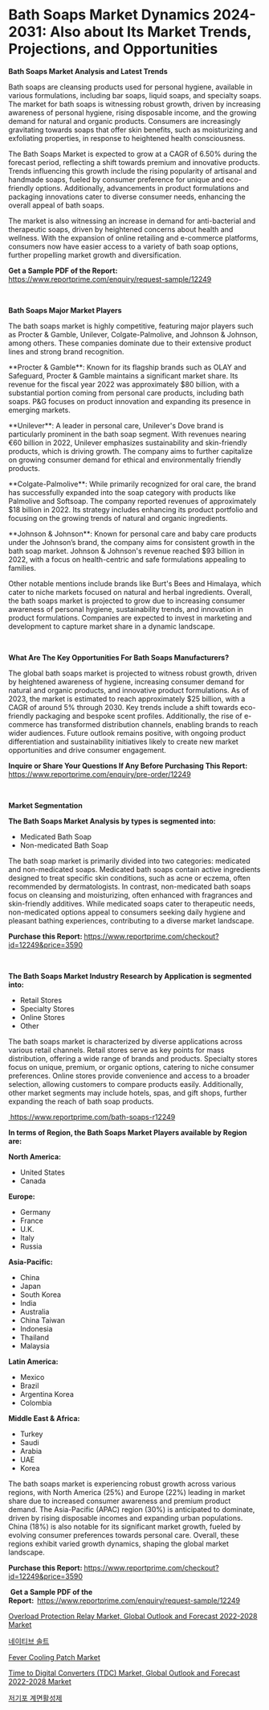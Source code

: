 <p><h1>Bath Soaps Market Dynamics 2024-2031: Also about Its Market Trends, Projections, and Opportunities</h1></p><p><strong>Bath Soaps Market Analysis and Latest Trends</strong></p>
<p><p>Bath soaps are cleansing products used for personal hygiene, available in various formulations, including bar soaps, liquid soaps, and specialty soaps. The market for bath soaps is witnessing robust growth, driven by increasing awareness of personal hygiene, rising disposable income, and the growing demand for natural and organic products. Consumers are increasingly gravitating towards soaps that offer skin benefits, such as moisturizing and exfoliating properties, in response to heightened health consciousness.</p><p>The Bath Soaps Market is expected to grow at a CAGR of 6.50% during the forecast period, reflecting a shift towards premium and innovative products. Trends influencing this growth include the rising popularity of artisanal and handmade soaps, fueled by consumer preference for unique and eco-friendly options. Additionally, advancements in product formulations and packaging innovations cater to diverse consumer needs, enhancing the overall appeal of bath soaps.</p><p>The market is also witnessing an increase in demand for anti-bacterial and therapeutic soaps, driven by heightened concerns about health and wellness. With the expansion of online retailing and e-commerce platforms, consumers now have easier access to a variety of bath soap options, further propelling market growth and diversification.</p></p>
<p><strong>Get a Sample PDF of the Report:&nbsp;</strong> <a href="https://www.reportprime.com/enquiry/request-sample/12249">https://www.reportprime.com/enquiry/request-sample/12249</a></p>
<p>&nbsp;</p>
<p><strong>Bath Soaps Major Market Players</strong></p>
<p><p>The bath soaps market is highly competitive, featuring major players such as Procter & Gamble, Unilever, Colgate-Palmolive, and Johnson & Johnson, among others. These companies dominate due to their extensive product lines and strong brand recognition.</p><p>**Procter & Gamble**: Known for its flagship brands such as OLAY and Safeguard, Procter & Gamble maintains a significant market share. Its revenue for the fiscal year 2022 was approximately $80 billion, with a substantial portion coming from personal care products, including bath soaps. P&G focuses on product innovation and expanding its presence in emerging markets.</p><p>**Unilever**: A leader in personal care, Unilever's Dove brand is particularly prominent in the bath soap segment. With revenues nearing €60 billion in 2022, Unilever emphasizes sustainability and skin-friendly products, which is driving growth. The company aims to further capitalize on growing consumer demand for ethical and environmentally friendly products.</p><p>**Colgate-Palmolive**: While primarily recognized for oral care, the brand has successfully expanded into the soap category with products like Palmolive and Softsoap. The company reported revenues of approximately $18 billion in 2022. Its strategy includes enhancing its product portfolio and focusing on the growing trends of natural and organic ingredients.</p><p>**Johnson & Johnson**: Known for personal care and baby care products under the Johnson’s brand, the company aims for consistent growth in the bath soap market. Johnson & Johnson's revenue reached $93 billion in 2022, with a focus on health-centric and safe formulations appealing to families.</p><p>Other notable mentions include brands like Burt's Bees and Himalaya, which cater to niche markets focused on natural and herbal ingredients. Overall, the bath soaps market is projected to grow due to increasing consumer awareness of personal hygiene, sustainability trends, and innovation in product formulations. Companies are expected to invest in marketing and development to capture market share in a dynamic landscape.</p></p>
<p>&nbsp;</p>
<p><strong>What Are The Key Opportunities For Bath Soaps Manufacturers?</strong></p>
<p><p>The global bath soaps market is projected to witness robust growth, driven by heightened awareness of hygiene, increasing consumer demand for natural and organic products, and innovative product formulations. As of 2023, the market is estimated to reach approximately $25 billion, with a CAGR of around 5% through 2030. Key trends include a shift towards eco-friendly packaging and bespoke scent profiles. Additionally, the rise of e-commerce has transformed distribution channels, enabling brands to reach wider audiences. Future outlook remains positive, with ongoing product differentiation and sustainability initiatives likely to create new market opportunities and drive consumer engagement.</p></p>
<p><strong>Inquire or Share Your Questions If Any Before Purchasing This Report:</strong> <a href="https://www.reportprime.com/enquiry/pre-order/12249">https://www.reportprime.com/enquiry/pre-order/12249</a></p>
<p>&nbsp;</p>
<p><strong>Market Segmentation</strong></p>
<p><strong>The Bath Soaps Market Analysis by types is segmented into:</strong></p>
<p><ul><li>Medicated Bath Soap</li><li>Non-medicated Bath Soap</li></ul></p>
<p><p>The bath soap market is primarily divided into two categories: medicated and non-medicated soaps. Medicated bath soaps contain active ingredients designed to treat specific skin conditions, such as acne or eczema, often recommended by dermatologists. In contrast, non-medicated bath soaps focus on cleansing and moisturizing, often enhanced with fragrances and skin-friendly additives. While medicated soaps cater to therapeutic needs, non-medicated options appeal to consumers seeking daily hygiene and pleasant bathing experiences, contributing to a diverse market landscape.</p></p>
<p><strong>Purchase this Report:&nbsp;</strong><a href="https://www.reportprime.com/checkout?id=12249&price=3590">https://www.reportprime.com/checkout?id=12249&price=3590</a></p>
<p>&nbsp;</p>
<p><strong>The Bath Soaps Market Industry Research by Application is segmented into:</strong></p>
<p><ul><li>Retail Stores</li><li>Specialty Stores</li><li>Online Stores</li><li>Other</li></ul></p>
<p><p>The bath soaps market is characterized by diverse applications across various retail channels. Retail stores serve as key points for mass distribution, offering a wide range of brands and products. Specialty stores focus on unique, premium, or organic options, catering to niche consumer preferences. Online stores provide convenience and access to a broader selection, allowing customers to compare products easily. Additionally, other market segments may include hotels, spas, and gift shops, further expanding the reach of bath soap products.</p></p>
<p><a href="https://www.reportprime.com/bath-soaps-r12249">&nbsp;https://www.reportprime.com/bath-soaps-r12249</a></p>
<p><strong>In terms of Region, the Bath Soaps Market Players available by Region are:</strong></p>
<p>
    <p> <strong> North America: </strong>
        <ul>
            <li>United States</li>
            <li>Canada</li>
        </ul>
        </p> 
    <p> <strong> Europe: </strong>
        <ul>
            <li>Germany</li>
            <li>France</li>
            <li>U.K.</li>
            <li>Italy</li>
            <li>Russia</li>
        </ul>
        </p> 
    <p> <strong> Asia-Pacific: </strong>
        <ul>
            <li>China</li>
            <li>Japan</li>
            <li>South Korea</li>
            <li>India</li>
            <li>Australia</li>
            <li>China Taiwan</li>
            <li>Indonesia</li>
            <li>Thailand</li>
            <li>Malaysia</li>
        </ul>
        </p> 
    <p> <strong> Latin America: </strong>
        <ul>
            <li>Mexico</li>
            <li>Brazil</li>
            <li>Argentina Korea</li>
            <li>Colombia</li>
        </ul>
        </p> 
    <p> <strong> Middle East & Africa: </strong>
        <ul>
            <li>Turkey</li>
            <li>Saudi</li>
            <li>Arabia</li>
            <li>UAE</li>
            <li>Korea</li>
        </ul>
    </p>
    </p>
<p><p>The bath soaps market is experiencing robust growth across various regions, with North America (25%) and Europe (22%) leading in market share due to increased consumer awareness and premium product demand. The Asia-Pacific (APAC) region (30%) is anticipated to dominate, driven by rising disposable incomes and expanding urban populations. China (18%) is also notable for its significant market growth, fueled by evolving consumer preferences towards personal care. Overall, these regions exhibit varied growth dynamics, shaping the global market landscape.</p></p>
<p><strong>Purchase this Report: </strong><a href="https://www.reportprime.com/checkout?id=12249&price=3590">https://www.reportprime.com/checkout?id=12249&price=3590</a></p>
<p>&nbsp;<strong>Get a Sample PDF of the Report:&nbsp;&nbsp;</strong><a href="https://www.reportprime.com/enquiry/request-sample/12249">https://www.reportprime.com/enquiry/request-sample/12249</a></p>
<p><strong></strong></p>
<p><p><a href="https://www.linkedin.com/pulse/global-overload-protection-relay-market-outlook-forecast-drshf?trackingId=LJT2lUl5RsODW9HCVDSt3A%3D%3D">Overload Protection Relay Market, Global Outlook and Forecast 2022-2028 Market</a></p><p><a href="https://medium.com/@ejuynpri79/%EB%AF%B8%EB%9E%98%EB%A5%BC-%EA%B7%B8%EB%A6%AC%EB%8B%A4-%EA%B8%80%EB%A1%9C%EB%B2%8C-%EB%84%A4%EC%9D%B4%ED%8B%B0%EB%B8%8C-%EC%86%94%ED%8A%B8-%EC%8B%9C%EC%9E%A5%EC%97%90-%EB%8C%80%ED%95%9C-%ED%8F%AC%EA%B4%84%EC%A0%81-%EB%B6%84%EC%84%9D-2024-2031-2f793f11db61?postPublishedType=initial">네이티브 솔트</a></p><p><a href="https://medium.com/@kimzemlak/market-forecasting-change-global-fever-cooling-patch-market-dynamics-and-future-trends-2024-2031-1ea81fa99bf8">Fever Cooling Patch Market</a></p><p><a href="https://www.linkedin.com/pulse/global-time-digital-converters-tdc-market-outlook-forecast-cckze?trackingId=%2FMhyfQt%2FTBm4%2Fiiym536eQ%3D%3D">Time to Digital Converters (TDC) Market, Global Outlook and Forecast 2022-2028 Market</a></p><p><a href="https://medium.com/@bulahhamill33/%EC%A7%80%EC%97%AD-%EB%B0%8F-%EA%B8%80%EB%A1%9C%EB%B2%8C-%ED%8A%B8%EB%A0%8C%EB%93%9C%EA%B0%80-2024%EB%85%84%EC%97%90%EC%84%9C-2031%EB%85%84%EA%B9%8C%EC%A7%80-%EC%A0%80%EB%B0%9C%ED%8F%AC-%EA%B3%84%EB%A9%B4%ED%99%9C%EC%84%B1%EC%A0%9C-%EC%8B%9C%EC%9E%A5%EC%97%90-%EC%96%B4%EB%96%A4-%EC%98%81%ED%96%A5%EC%9D%84-%EB%AF%B8%EC%B9%98%EA%B3%A0-%EC%9E%88%EB%82%98%EC%9A%94-492024fccc44">저기포 계면활성제</a></p></p>